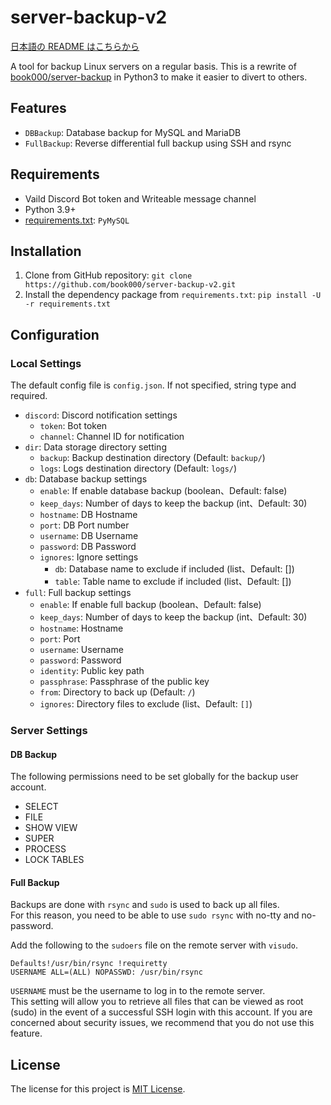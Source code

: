 # server-backup-v2

[日本語の README はこちらから](README-ja.md)

A tool for backup Linux servers on a regular basis. This is a rewrite of [book000/server-backup](https://github.com/book000/server-backup) in Python3 to make it easier to divert to others.

## Features

- `DBBackup`: Database backup for MySQL and MariaDB
- `FullBackup`: Reverse differential full backup using SSH and rsync

## Requirements

- Vaild Discord Bot token and Writeable message channel
- Python 3.9+
- [requirements.txt](requirements.txt): `PyMySQL`

## Installation

1. Clone from GitHub repository: `git clone https://github.com/book000/server-backup-v2.git`
2. Install the dependency package from `requirements.txt`: `pip install -U -r requirements.txt`

## Configuration

### Local Settings

The default config file is `config.json`. If not specified, string type and required.

- `discord`: Discord notification settings
  - `token`: Bot token
  - `channel`: Channel ID for notification
- `dir`: Data storage directory setting
  - `backup`: Backup destination directory (Default: `backup/`)
  - `logs`: Logs destination directory (Default: `logs/`)
- `db`: Database backup settings
  - `enable`: If enable database backup (boolean、Default: false)
  - `keep_days`: Number of days to keep the backup (int、Default: 30)
  - `hostname`: DB Hostname
  - `port`: DB Port number
  - `username`: DB Username
  - `password`: DB Password
  - `ignores`: Ignore settings
    - `db`: Database name to exclude if included (list、Default: [])
    - `table`: Table name to exclude if included (list、Default: [])
- `full`: Full backup settings
  - `enable`: If enable full backup (boolean、Default: false)
  - `keep_days`: Number of days to keep the backup (int、Default: 30)
  - `hostname`: Hostname
  - `port`: Port
  - `username`: Username
  - `password`: Password
  - `identity`: Public key path
  - `passphrase`: Passphrase of the public key
  - `from`: Directory to back up (Default: `/`)
  - `ignores`: Directory files to exclude (list、Default: `[]`)

### Server Settings

#### DB Backup

The following permissions need to be set globally for the backup user account.

- SELECT
- FILE
- SHOW VIEW
- SUPER
- PROCESS
- LOCK TABLES

#### Full Backup

Backups are done with `rsync` and `sudo` is used to back up all files.  
For this reason, you need to be able to use `sudo rsync` with no-tty and no-password.

Add the following to the `sudoers` file on the remote server with `visudo`.

```
Defaults!/usr/bin/rsync !requiretty
USERNAME ALL=(ALL) NOPASSWD: /usr/bin/rsync
```

`USERNAME` must be the username to log in to the remote server.  
This setting will allow you to retrieve all files that can be viewed as root (sudo) in the event of a successful SSH login with this account. If you are concerned about security issues, we recommend that you do not use this feature.

## License

The license for this project is [MIT License](LICENSE).
